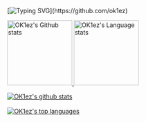 [![Typing SVG](https://readme-typing-svg.herokuapp.com?font=Fira+Code&weight=700&pause=1000&color=ED3F84&width=435&lines=Hey%2C+I'm+OK1ez!)](https://github.com/ok1ez)

<div align="left"> 
<a href="https://github.com/anuraghazra/github-readme-stats#gh-dark-mode-only">
<img height=150 src="https://github-readme-stats-git-masterrstaa-rickstaa.vercel.app/api?username=ok1ez&show_icons=true&count_private=true&include_all_commits=true&include_orgs=true&exclude_repo=github-readme-stats&theme=radical" alt="OK1ez's Github stats" />
</a>
<a href="https://github.com/anuraghazra/github-readme-stats#gh-dark-mode-only">
<img height=150 src="https://github-readme-stats-git-masterrstaa-rickstaa.vercel.app/api/top-langs/?username=ok1ez&layout=compact&langs_count=10&include_orgs=true&show_icons=true&count_private=true&include_all_commits=true&include_orgs=true&theme=radical" alt="OK1ez's Language stats" />
</a>
</div>



[![OK1ez's github stats](https://github-readme-stats.vercel.app/api?username=OK1ez&theme=radical)](https://github.com/OK1ez)
  </BR>
  </BR>
[![OK1ez's top languages](https://github-readme-stats.vercel.app/api/top-langs/?username=OK1ez&layout=compact&langs_count=10&include_orgs=true&theme=radical)](https://github.com/OK1ez)








